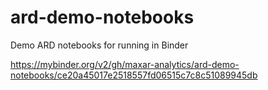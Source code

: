 # ard-demo-notebooks
Demo ARD notebooks for running in Binder

https://mybinder.org/v2/gh/maxar-analytics/ard-demo-notebooks/ce20a45017e2518557fd06515c7c8c51089945db
